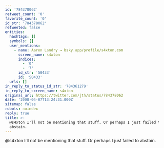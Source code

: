```yaml
---
id: '784378062'
retweet_count: '0'
favorite_count: '0'
id_str: '784378062'
retweeted: false
entities:
  hashtags: []
  symbols: []
  user_mentions:
    - name: Aaron Landry → bsky.app/profile/s4xton.com
      screen_name: s4xton
      indices:
        - '0'
        - '7'
      id_str: '50433'
      id: '50433'
  urls: []
in_reply_to_status_id_str: '784361279'
in_reply_to_screen_name: s4xton
original_url: https://twitter.com/jth/status/784378062
date: '2008-04-07T13:24:31.000Z'
sitemap: false
robots: noindex
reply: true
title: >-
  @s4xton I'll not be mentioning that stuff. Or perhaps I just failed to
  abstain.
---
```


@s4xton I'll not be mentioning that stuff. Or perhaps I just failed to abstain.